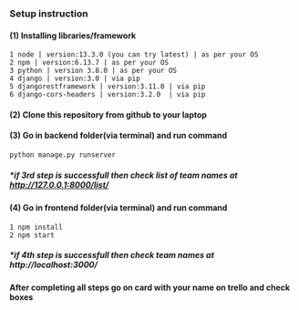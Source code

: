 ### Setup instruction

#### (1) Installing libraries/framework

```
1 node | version:13.3.0 (you can try latest) | as per your OS 
2 npm | version:6.13.7 | as per your OS
3 python | version 3.8.0 | as per your OS
4 django | version:3.0 | via pip
5 djangorestframework | version:3.11.0 | via pip
6 django-cors-headers | version:3.2.0  | via pip
```

#### (2) Clone this repository from github to your laptop

#### (3) Go in backend folder(via terminal) and run command

```
python manage.py runserver
```
##### *if 3rd step is successfull then check list of team names at http://127.0.0.1:8000/list/

#### (4) Go in frontend folder(via terminal) and run command

```
1 npm install
2 npm start
```
##### *if 4th step is successfull then check team names at http://localhost:3000/

#### After completing all steps go on card with your name on trello and check boxes
